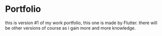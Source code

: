 # Portfolio



this is version #1 of my work portfolio, this one is made by Flutter.
there will be other versions of course as i gain more and more knowledge.
